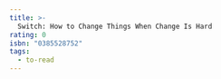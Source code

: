```yaml
---
title: >-
  Switch: How to Change Things When Change Is Hard
rating: 0
isbn: "0385528752"
tags:
  - to-read
---
```



